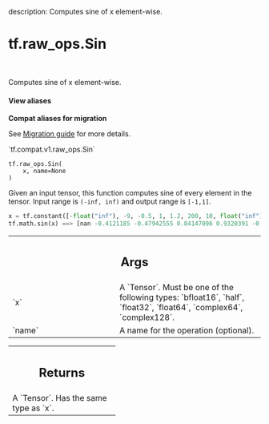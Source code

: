 description: Computes sine of x element-wise.

<div itemscope itemtype="http://developers.google.com/ReferenceObject">
<meta itemprop="name" content="tf.raw_ops.Sin" />
<meta itemprop="path" content="Stable" />
</div>

# tf.raw_ops.Sin

<!-- Insert buttons and diff -->

<table class="tfo-notebook-buttons tfo-api nocontent" align="left">

</table>



Computes sine of x element-wise.

<section class="expandable">
  <h4 class="showalways">View aliases</h4>
  <p>
<b>Compat aliases for migration</b>
<p>See
<a href="https://www.tensorflow.org/guide/migrate">Migration guide</a> for
more details.</p>
<p>`tf.compat.v1.raw_ops.Sin`</p>
</p>
</section>

<pre class="devsite-click-to-copy prettyprint lang-py tfo-signature-link">
<code>tf.raw_ops.Sin(
    x, name=None
)
</code></pre>



<!-- Placeholder for "Used in" -->

  Given an input tensor, this function computes sine of every
  element in the tensor. Input range is `(-inf, inf)` and
  output range is `[-1,1]`.

  ```python
  x = tf.constant([-float("inf"), -9, -0.5, 1, 1.2, 200, 10, float("inf")])
  tf.math.sin(x) ==> [nan -0.4121185 -0.47942555 0.84147096 0.9320391 -0.87329733 -0.54402107 nan]
  ```

<!-- Tabular view -->
 <table class="responsive fixed orange">
<colgroup><col width="214px"><col></colgroup>
<tr><th colspan="2"><h2 class="add-link">Args</h2></th></tr>

<tr>
<td>
`x`
</td>
<td>
A `Tensor`. Must be one of the following types: `bfloat16`, `half`, `float32`, `float64`, `complex64`, `complex128`.
</td>
</tr><tr>
<td>
`name`
</td>
<td>
A name for the operation (optional).
</td>
</tr>
</table>



<!-- Tabular view -->
 <table class="responsive fixed orange">
<colgroup><col width="214px"><col></colgroup>
<tr><th colspan="2"><h2 class="add-link">Returns</h2></th></tr>
<tr class="alt">
<td colspan="2">
A `Tensor`. Has the same type as `x`.
</td>
</tr>

</table>

